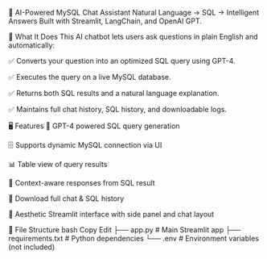 💬 AI-Powered MySQL Chat Assistant
Natural Language → SQL → Intelligent Answers
Built with Streamlit, LangChain, and OpenAI GPT.

🚀 What It Does
This AI chatbot lets users ask questions in plain English and automatically:

✅ Converts your question into an optimized SQL query using GPT-4.

✅ Executes the query on a live MySQL database.

✅ Returns both SQL results and a natural language explanation.

✅ Maintains full chat history, SQL history, and downloadable logs.

🖥️ Features
🧠 GPT-4 powered SQL query generation

🗄️ Supports dynamic MySQL connection via UI

📊 Table view of query results

💬 Context-aware responses from SQL result

📎 Download full chat & SQL history

🎨 Aesthetic Streamlit interface with side panel and chat layout

📂 File Structure
bash
Copy
Edit
├── app.py                # Main Streamlit app
├── requirements.txt      # Python dependencies
└── .env                  # Environment variables (not included)
